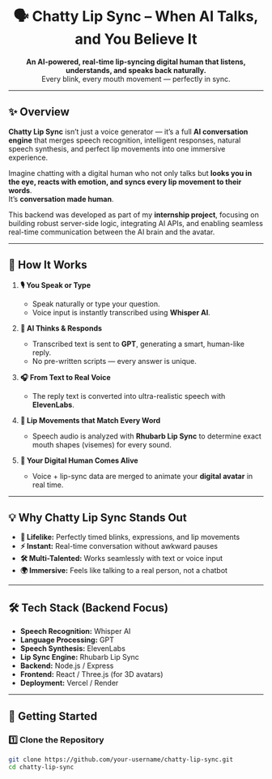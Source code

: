 
<div align="center">

# 🗣️ Chatty Lip Sync – When AI Talks, and You Believe It

**An AI-powered, real-time lip-syncing digital human that listens, understands, and speaks back naturally.**  
Every blink, every mouth movement — perfectly in sync.

---

</div>

## ✨ Overview
**Chatty Lip Sync** isn’t just a voice generator — it’s a full **AI conversation engine** that merges speech recognition, intelligent responses, natural speech synthesis, and perfect lip movements into one immersive experience.  

Imagine chatting with a digital human who not only talks but **looks you in the eye, reacts with emotion, and syncs every lip movement to their words**.  
It’s **conversation made human**.  

This backend was developed as part of my **internship project**, focusing on building robust server-side logic, integrating AI APIs, and enabling seamless real-time communication between the AI brain and the avatar.

---

## 🔮 How It Works

1. **🎙️ You Speak or Type**  
   - Speak naturally or type your question.  
   - Voice input is instantly transcribed using **Whisper AI**.

2. **🧠 AI Thinks & Responds**  
   - Transcribed text is sent to **GPT**, generating a smart, human-like reply.  
   - No pre-written scripts — every answer is unique.

3. **🎧 From Text to Real Voice**  
   - The reply text is converted into ultra-realistic speech with **ElevenLabs**.

4. **👄 Lip Movements that Match Every Word**  
   - Speech audio is analyzed with **Rhubarb Lip Sync** to determine exact mouth shapes (visemes) for every sound.

5. **🧍 Your Digital Human Comes Alive**  
   - Voice + lip-sync data are merged to animate your **digital avatar** in real time.

---

## 💡 Why Chatty Lip Sync Stands Out

- **🎯 Lifelike:** Perfectly timed blinks, expressions, and lip movements  
- **⚡ Instant:** Real-time conversation without awkward pauses  
- **🛠 Multi-Talented:** Works seamlessly with text or voice input  
- **🌍 Immersive:** Feels like talking to a real person, not a chatbot

---

## 🛠 Tech Stack (Backend Focus)

- **Speech Recognition:** Whisper AI  
- **Language Processing:** GPT  
- **Speech Synthesis:** ElevenLabs  
- **Lip Sync Engine:** Rhubarb Lip Sync  
- **Backend:** Node.js / Express  
- **Frontend:** React / Three.js (for 3D avatars)  
- **Deployment:** Vercel / Render

---

## 🚀 Getting Started

### 1️⃣ Clone the Repository
```bash
git clone https://github.com/your-username/chatty-lip-sync.git
cd chatty-lip-sync
